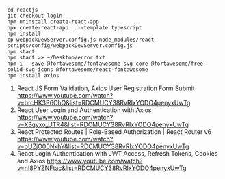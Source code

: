```
cd reactjs
git checkout login
npm uninstall create-react-app
npx create-react-app . --template typescript
npm install
cp webpackDevServer.config.js node_modules/react-scripts/config/webpackDevServer.config.js
npm start
npm start >> ~/Desktop/error.txt
npm i --save @fortawesome/fontawesome-svg-core @fortawesome/free-solid-svg-icons @fortawesome/react-fontawesome
npm install axios
```

1) React JS Form Validation, Axios User Registration Form Submit https://www.youtube.com/watch?v=brcHK3P6ChQ&list=RDCMUCY38RvRIxYODO4penyxUwTg
2) React User Login and Authentication with Axios https://www.youtube.com/watch?v=X3qyxo_UTR4&list=RDCMUCY38RvRIxYODO4penyxUwTg
3) React Protected Routes | Role-Based Authorization | React Router v6 https://www.youtube.com/watch?v=oUZjO00NkhY&list=RDCMUCY38RvRIxYODO4penyxUwTg
4) React Login Authentication with JWT Access, Refresh Tokens, Cookies and Axios https://www.youtube.com/watch?v=nI8PYZNFtac&list=RDCMUCY38RvRIxYODO4penyxUwTg
